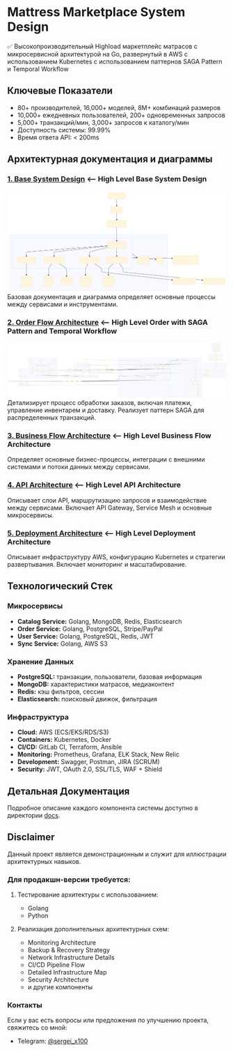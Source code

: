 # Mattress Marketplace System Design

✅ Высокопроизводительный Highload маркетплейс матрасов с микросервисной архитектурой на Go, развернутый в AWS с использованием Kubernetes с использованием паттернов SAGA Pattern и Temporal Workflow

## Ключевые Показатели
- 80+ производителей, 16,000+ моделей, 8M+ комбинаций размеров
- 10,000+ ежедневных пользователей, 200+ одновременных запросов
- 5,000+ транзакций/мин, 3,000+ запросов к каталогу/мин
- Доступность системы: 99.99%
- Время ответа API: < 200ms

## Архитектурная документация и диаграммы
### [1. Base System Design](/docs/1_base_arch.md) <-- High Level Base System Design
[![Base System Design](/diagrams/1_base_mapping_high_arch.svg)](/diagrams/1_base_mapping_high_arch.svg)
Базовая документация и диаграмма определяет основные процессы между сервисами и инструментами.

### [2. Order Flow Architecture](/docs/2_order_arch.md) <-- High Level Order with SAGA Pattern and Temporal Workflow
[![Order Flow Architecture](/diagrams/2_order_mapping_high_arch.svg)](/diagrams/2_order_mapping_high_arch.svg)
Детализирует процесс обработки заказов, включая платежи, управление инвентарем и доставку. Реализует паттерн SAGA для распределенных транзакций.

### [3. Business Flow Architecture](/docs/3_bussines_arch.md) <-- High Level Business Flow Architecture 
Определяет основные бизнес-процессы, интеграции с внешними системами и потоки данных между сервисами.

### [4. API Architecture](/docs/4_api_arch.md) <-- High Level API Architecture
Описывает слои API, маршрутизацию запросов и взаимодействие между сервисами. Включает API Gateway, Service Mesh и основные микросервисы.

### [5. Deployment Architecture](/docs/5_deploy_arch.md) <-- High Level Deployment Architecture
Описывает инфраструктуру AWS, конфигурацию Kubernetes и стратегии развертывания. Включает мониторинг и масштабирование.



## Технологический Стек

### Микросервисы
- **Catalog Service:** Golang, MongoDB, Redis, Elasticsearch
- **Order Service:** Golang, PostgreSQL, Stripe/PayPal
- **User Service:** Golang, PostgreSQL, Redis, JWT
- **Sync Service:** Golang, AWS S3

### Хранение Данных
- **PostgreSQL:** транзакции, пользователи, базовая информация
- **MongoDB:** характеристики матрасов, медиаконтент
- **Redis:** кэш фильтров, сессии
- **Elasticsearch:** поисковый движок, фильтрация

### Инфраструктура
- **Cloud:** AWS (ECS/EKS/RDS/S3)
- **Containers:** Kubernetes, Docker
- **CI/CD:** GitLab CI, Terraform, Ansible
- **Monitoring:** Prometheus, Grafana, ELK Stack, New Relic
- **Development:** Swagger, Postman, JIRA (SCRUM)
- **Security:** JWT, OAuth 2.0, SSL/TLS, WAF + Shield

## Детальная Документация
Подробное описание каждого компонента системы доступно в директории [docs](/docs).

## Disclaimer

Данный проект является демонстрационным и служит для иллюстрации архитектурных навыков. 

### Для продакшн-версии требуется:

1. Тестирование архитектуры с использованием:
   - Golang
   - Python

2. Реализация дополнительных архитектурных схем:
   - Monitoring Architecture
   - Backup & Recovery Strategy
   - Network Infrastructure Details
   - CI/CD Pipeline Flow
   - Detailed Infrastructure Map
   - Security Architecture
   - и другие компоненты

### Контакты
Если у вас есть вопросы или предложения по улучшению проекта, свяжитесь со мной:
- Telegram: [@sergei_x100](https://t.me/sergei_x100)

